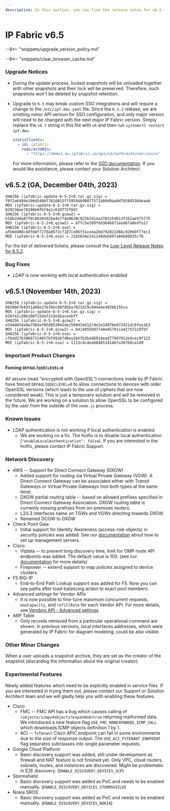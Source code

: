 ```yaml
---
description: In this section, you can find the release notes for v6.5 releases.
---
```


# IP Fabric v6.5

--8<-- "snippets/upgrade_version_policy.md"

--8<-- "snippets/clear_browser_cache.md"

### Upgrade Notices

- During the update process, locked snapshots will be unloaded together with
  other snapshots and their lock will be preserved. Therefore, such snapshots
  won't be deleted by snapshot retention.
- Upgrade to `6.5` may break custom SSO integrations and will require a change
  to the `/etc/ipf-dex.yaml` file. Since the `6.3.2` release, we are omitting minor
  API version for SSO configuration, and only major version will need to be
  changed with the next major IP Fabric version. Simply replace the `vX.Y` string in
  this file with `v6` and then run `systemctl restart ipf-dex`.

  ```yaml
  staticClients:
    - id: ipfabric
      redirectURIs:
        - "https://demo1.eu.ipfabric.io/api/vX/auth/external/azure"
  ```

  For more information, please refer to the
  [SSO documentation](../../../../IP_Fabric_Settings/administration/sso.md#sso-configuration-ipf-dexyaml).
  If you would like assistance, please contact your Solution Architect.

## v6.5.2 (GA, December 04th, 2023)

```
SHA256 (ipfabric-update-6-5-2+0.tar.gz.sig) = f0f2a6404e106d5406f781d815ff59584b90077571b80d9aa0d7b584536deaab
MD5 (ipfabric-update-6-5-2+0.tar.gz.sig) = 829238ee70286b0fbf4a1c610772f847
SHA256 (ipfabric-6-5-2+0.qcow2) = b18b2dda87f0c80203928a4e774a0630c922bfd14a270315d013f352ae5f5775
MD5 (ipfabric-6-5-2+0.qcow2) = 6ffc5e209fdd364b071eed67a0edfa17
SHA256 (ipfabric-6-5-2+0.ova) = afb6dd08c4dfb8f727da05f3cf187ce86f31ce4a2bb792822d66c92060f77ec3
MD5 (ipfabric-6-5-2+0.ova) = 21b5634e141149deb607a84b89035c78
```

For the list of delivered tickets, please consult the [Low-Level Release Notes for 6.5.2](../../../release_notes_low-level/6.x/6.5.x/6.5.2.md).

### Bug Fixes

- LDAP is now working with local authentication enabled

## v6.5.1 (November 14th, 2023)

```
SHA256 (ipfabric-update-6-5-1+0.tar.gz.sig) = 8820b67b4931a0de27e39ec60785ba7821819c894a4e402b6155ca
MD5 (ipfabric-update-6-5-1+0.tar.gz.sig) = 626f42c20b106715daf233e5baceebff
SHA256 (ipfabric-6-5-1+0.qcow2) = e544d45da0a758daf05d053845de2500d16d12c9e2e34070e972421dc6fee163
MD5 (ipfabric-6-5-1+0.qcow2) = b419855b077a0e85791ca4275f22dfbf
SHA256 (ipfabric-6-5-1+0.ova) = cf6dd27630087154657bfd926fd8ea1b6fb2bdd6916ead77907012edcec9f122
MD5 (ipfabric-6-5-1+0.ova) = 1113c4c4ea684651414bfa307b0ca149
```

### Important Product Changes

#### Forcing `DEFAULT@SECLEVEL=0`

All secure (read "encrypted with OpenSSL") connections made by IP Fabric have
forced `DEFAULT@SECLEVEL=0` to allow connections to devices with older OpenSSL
versions (which leads to the use of ciphers that are now considered weak). This
is just a temporary solution and will be removed in the future. We are working
on a solution to allow OpenSSL to be configured by the user from the outside of
the `node.js` process.

### Known Issues

- LDAP authentication is not working if local authentication is enabled
  - We are working on a fix. The hotfix is to disable local authentication
    (`"enableLocalAuthentication": false`). If you are interested in the hotfix,
    please contact IP Fabric Support.

### Network Discovery

- AWS -- Support for Direct Connect Gateway (DXGW)
  - Added support for routing via Virtual Private Gateway (VGW). A Direct
    Connect Gateway can be associated either with Transit Gateways or Virtual
    Private Gateways (not both types at the same time).
  - DXGW partial routing table -- based on allowed prefixes specified in Direct
    Connect Gateway Association. DXGW routing table is currently missing
    prefixes from on-premises routers.
  - L2/L3 interfaces name on TGWs and VGWs directing towards DXGW.
  - Renamed DCGW to DXGW
- Check Point Gaia
  - Initial support for Identity Awareness (access-role objects) in security
    policies was added. See our
    [documentation](../../../../support/known_issues/Vendors/checkpoint.md) about how
    to set up management servers.
- Cisco
  - Viptela -- to prevent long discovery time, limit for OMP route API endpoints
    was added. The default value is 100. (see our
    [documentation](../../../../support/known_issues/Vendors/cisco/Viptela_cEdge_omp_limit.md)
    for more details)
  - Firepower -- extend support to map policies assigned to device clusters.
- F5 BIG-IP
  - End-to-End Path Lookup support was added for F5. Now you can see paths after
    load-balancing action to exact pool members.
- Advanced settings for Vendor APIs
  - It is now possible to fine-tune maximum concurrent requests, `maxCapacity`,
    and `refillRate` for each Vendor API. For more details, see
    [Vendors API - Advanced settings](../../../../IP_Fabric_Settings/Discovery_and_Snapshots/Discovery_Settings/Vendors_API/index.md#advanced-settings).
- ARP Table
  - Only records retrieved from a particular operational command are shown. In
    previous versions, local interfaces addresses, which were generated by IP
    Fabric for diagram modeling, could be also visible.

### Other Minor Changes

When a user uploads a snapshot archive, they are set as the creator of the
snapshot (discarding the information about the original creator).

### Experimental Features

Newly added features which need to be explicitly enabled in service files. If
you are interested in trying them out, please contact our Support or Solution
Architect team and we will gladly help you with enabling these features.

- Cisco
  - FMC -- FMC API has a bug which causes calling of
    `/objects/icmpv4objects?expanded=true` returning malformed data.
    We introduced a new feature flag `USE_FMC_NONEXPANDED_ICMP_CALL` which
    downloads ICMP objects definition 1 by 1.
  - ACI -- `fvTenant` Cisco APIC endpoint can fail in some environments due to
    the size of response output. The `USE_ACI_FVTENANT_ENDPOINT` flag separates
    subclasses into single parameter requests.
- Google Cloud Platform
  - Basic discovery support was added, still under development as firewall and
    NAT feature is not finished yet. Only VPC, cloud routers, subnets, routes,
    and instances are discovered. Might be problematic in E2E discovery.
    (`ENABLE_DISCOVERY_DEVICES_GCP`)
- Stormshield
  - Basic discovery support was added as PoC and needs to be enabled manually.
    (`ENABLE_DISCOVERY_DEVICES_STORMSHIELD`)
- Nokia SROS
  - Basic discovery support was added as PoC and needs to be enabled manually.
    (`ENABLE_DISCOVERY_DEVICES_NOKIA`)
